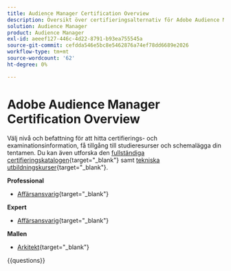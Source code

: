 ```yaml
---
title: Audience Manager Certification Overview
description: Översikt över certifieringsalternativ för Adobe Audience Manager
solution: Audience Manager
product: Audience Manager
exl-id: aeeef127-446c-4d22-8791-b93ea755545a
source-git-commit: cefdda546e5bc8e5462876a74ef78dd6689e2026
workflow-type: tm+mt
source-wordcount: '62'
ht-degree: 0%

---
```


# Adobe Audience Manager Certification Overview

Välj nivå och befattning för att hitta certifierings- och examinationsinformation, få tillgång till studieresurser och schemalägga din tentamen. Du kan även utforska den [fullständiga certifieringskatalogen](https://certification.adobe.com/certifications){target="_blank"} samt [tekniska utbildningskurser](https://certification.adobe.com/courses/?/courses){target="_blank"}.

**Professional**

* [Affärsansvarig](https://certification.adobe.com/certification/adobe-audience-business-practitioner-professional){target="_blank"} <!--AD0-E458-->

**Expert**

* [Affärsansvarig](https://certification.adobe.com/certification/adobe-audience-manager-business-practitioner-expert){target="_blank"} <!--AD0-E457-->

**Mallen**

* [Arkitekt](https://certification.adobe.com/certification/audience-manager-architect-master){target="_blank"} <!--AD0-E454-->

{{questions}}

